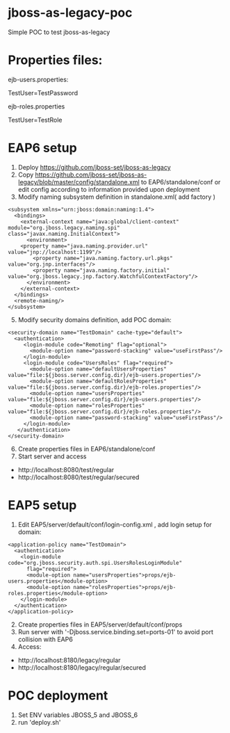 jboss-as-legacy-poc
===================

Simple POC to test jboss-as-legacy


Properties files:
===================
ejb-users.properties:

TestUser=TestPassword



ejb-roles.properties

TestUser=TestRole



EAP6 setup
===================

1. Deploy https://github.com/jboss-set/jboss-as-legacy
2. Copy https://github.com/jboss-set/jboss-as-legacy/blob/master/config/standalone.xml to EAP6/standalone/conf or edit config according to information provided upon deployment
3. Modify naming subsystem definition in standalone.xml( add factory )

```
<subsystem xmlns="urn:jboss:domain:naming:1.4">
  <bindings>
    <external-context name="java:global/client-context" module="org.jboss.legacy.naming.spi" class="javax.naming.InitialContext">
      <environment>
	<property name="java.naming.provider.url" value="jnp://localhost:1199"/>
        <property name="java.naming.factory.url.pkgs" value="org.jnp.interfaces"/>
        <property name="java.naming.factory.initial" value="org.jboss.legacy.jnp.factory.WatchfulContextFactory"/>
      </environment>
    </external-context>
  </bindings>
  <remote-naming/>
</subsystem>
```

5. Modify security domains definition, add POC domain:
```
<security-domain name="TestDomain" cache-type="default">
  <authentication>
     <login-module code="Remoting" flag="optional">
       <module-option name="password-stacking" value="useFirstPass"/>
     </login-module>
     <login-module code="UsersRoles" flag="required">
       <module-option name="defaultUsersProperties" value="file:${jboss.server.config.dir}/ejb-users.properties"/>
       <module-option name="defaultRolesProperties" value="file:${jboss.server.config.dir}/ejb-roles.properties"/>
       <module-option name="usersProperties" value="file:${jboss.server.config.dir}/ejb-users.properties"/>
       <module-option name="rolesProperties" value="file:${jboss.server.config.dir}/ejb-roles.properties"/>
       <module-option name="password-stacking" value="useFirstPass"/>
     </login-module>
   </authentication>
</security-domain>
```
6. Create properties files in EAP6/standalone/conf
7. Start server and access
 - http://localhost:8080/test/regular
 - http://localhost:8080/test/regular/secured
 
 
 
EAP5 setup
===================
1. Edit EAP5/server/default/conf/login-config.xml , add login setup for domain:
```
<application-policy name="TestDomain">
  <authentication>
    <login-module code="org.jboss.security.auth.spi.UsersRolesLoginModule"
      flag="required">
      <module-option name="usersProperties">props/ejb-users.properties</module-option>
      <module-option name="rolesProperties">props/ejb-roles.properties</module-option>
    </login-module>
  </authentication>
</application-policy>
```
2. Create properties files in EAP5/server/default/conf/props
3. Run server with '-Djboss.service.binding.set=ports-01' to avoid port collision with EAP6
4. Access:
 - http://localhost:8180/legacy/regular
 - http://localhost:8180/legacy/regular/secured
 
 
  
POC deployment
===================
1. Set ENV variables JBOSS_5 and JBOSS_6
2. run 'deploy.sh'
